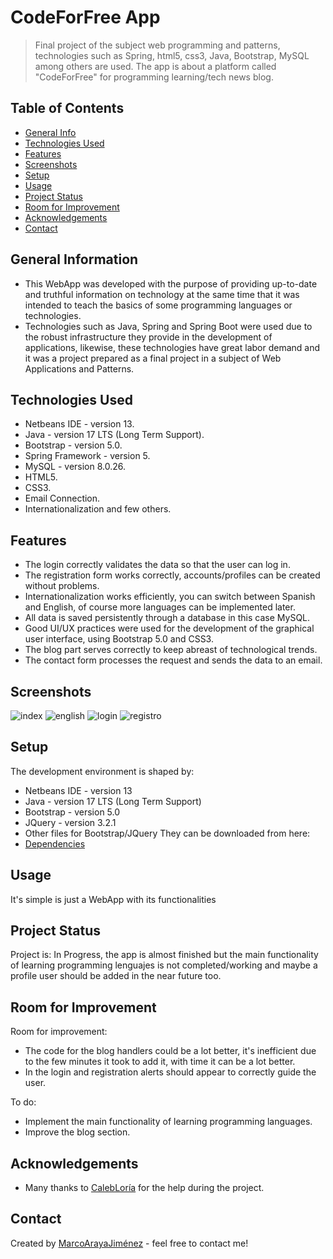 # CodeForFree App
> Final project of the subject web programming and patterns, technologies such as Spring, html5, css3, Java, Bootstrap, MySQL among others are used. The app is about a platform called "CodeForFree" for programming learning/tech news blog.
## Table of Contents
* [General Info](#general-information)
* [Technologies Used](#technologies-used)
* [Features](#features)
* [Screenshots](#screenshots)
* [Setup](#setup)
* [Usage](#usage)
* [Project Status](#project-status)
* [Room for Improvement](#room-for-improvement)
* [Acknowledgements](#acknowledgements)
* [Contact](#contact)
<!-- * [License](#license) -->


## General Information
- This WebApp was developed with the purpose of providing up-to-date and truthful information on technology at the same time that it was intended to teach the basics of some programming languages or technologies. 
- Technologies such as Java, Spring and Spring Boot were used due to the robust infrastructure they provide in the development of applications, likewise, these technologies have great labor demand and it was a project prepared as a final project in a subject of Web Applications and Patterns.
<!-- You don't have to answer all the questions - just the ones relevant to your project. -->


## Technologies Used
- Netbeans IDE - version 13.
- Java - version 17 LTS (Long Term Support).
- Bootstrap - version 5.0.
- Spring Framework - version 5.
- MySQL - version 8.0.26.
- HTML5.
- CSS3.
- Email Connection.
- Internationalization and few others.



## Features
- The login correctly validates the data so that the user can log in.
- The registration form works correctly, accounts/profiles can be created without problems.
- Internationalization works efficiently, you can switch between Spanish and English, of course more languages can be implemented later.
- All data is saved persistently through a database in this case MySQL.
- Good UI/UX practices were used for the development of the graphical user interface, using Bootstrap 5.0 and CSS3.
- The blog part serves correctly to keep abreast of technological trends.
- The contact form processes the request and sends the data to an email.


## Screenshots
![index](https://user-images.githubusercontent.com/75222804/174000672-82d13fd0-025c-43f6-807c-a027e095b8b1.jpg)
![english](https://user-images.githubusercontent.com/75222804/174000741-3aaa1f3d-db7b-4556-9733-2525b76285e0.jpg)
![login](https://user-images.githubusercontent.com/75222804/174000759-bc64a195-6b9f-4be9-af7c-07a4574729d1.jpg)
![registro](https://user-images.githubusercontent.com/75222804/174000779-ddb247ca-fab3-40da-ac65-740659f809e8.jpg)



## Setup
The development environment is shaped by: 
- Netbeans IDE - version 13
- Java - version 17 LTS (Long Term Support)
- Bootstrap - version 5.0
- JQuery - version 3.2.1
- Other files for Bootstrap/JQuery They can be downloaded from here: 
- [Dependencies](https://getbootstrap.com/docs/5.0/getting-started/download/)



## Usage
It's simple is just a WebApp with its functionalities


## Project Status
Project is: In Progress, the app is almost finished but the main functionality of learning programming lenguajes is not completed/working and maybe a profile user should be added in the near future too.


## Room for Improvement

Room for improvement:
- The code for the blog handlers could be a lot better, it's inefficient due to the few minutes it took to add it, with time it can be a lot better.
- In the login and registration alerts should appear to correctly guide the user.

To do:
- Implement the main functionality of learning programming languages.
- Improve the blog section.


## Acknowledgements
- Many thanks to [CalebLoría](https://github.com/Caleb-LGZ) for the help during the project.


## Contact
Created by [MarcoArayaJiménez](https://www.linkedin.com/in/marcoarayajimenez/) - feel free to contact me!
